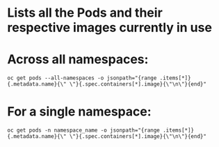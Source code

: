 # Lists all the Pods and their respective images currently in use

# Across all namespaces:
`oc get pods --all-namespaces -o jsonpath="{range .items[*]}{.metadata.name}{\" \"}{.spec.containers[*].image}{\"\n\"}{end}"`

# For a single namespace:
`oc get pods -n namespace_name -o jsonpath="{range .items[*]}{.metadata.name}{\" \"}{.spec.containers[*].image}{\"\n\"}{end}"`
